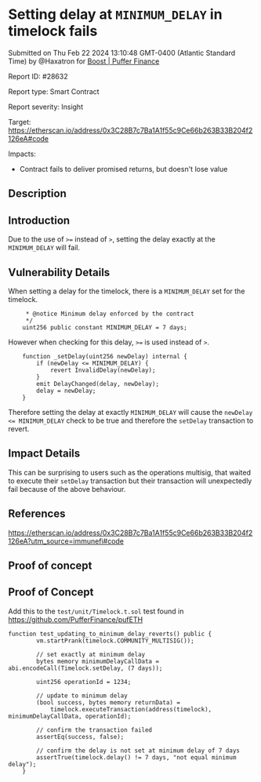 
# Setting delay at `MINIMUM_DELAY` in timelock fails

Submitted on Thu Feb 22 2024 13:10:48 GMT-0400 (Atlantic Standard Time) by @Haxatron for [Boost | Puffer Finance](https://immunefi.com/bounty/pufferfinance-boost/)

Report ID: #28632

Report type: Smart Contract

Report severity: Insight

Target: https://etherscan.io/address/0x3C28B7c7Ba1A1f55c9Ce66b263B33B204f2126eA#code

Impacts:
- Contract fails to deliver promised returns, but doesn't lose value

## Description
## Introduction
Due to the use of `>=` instead of `>`, setting the delay exactly at the `MINIMUM_DELAY` will fail.

## Vulnerability Details
When setting a delay for the timelock, there is a `MINIMUM_DELAY` set for the timelock.
```solidity
     * @notice Minimum delay enforced by the contract
     */
    uint256 public constant MINIMUM_DELAY = 7 days;
```
However when checking for this delay, `>=` is used instead of `>`.
```solidity
    function _setDelay(uint256 newDelay) internal {
        if (newDelay <= MINIMUM_DELAY) {
            revert InvalidDelay(newDelay);
        }
        emit DelayChanged(delay, newDelay);
        delay = newDelay;
    }
```
Therefore setting the delay at exactly `MINIMUM_DELAY` will cause the `newDelay <= MINIMUM_DELAY` check to be true and therefore the `setDelay` transaction to revert.

## Impact Details

This can be surprising to users such as the operations multisig, that waited to execute their `setDelay` transaction but their transaction will unexpectedly fail because of the above behaviour.

## References

https://etherscan.io/address/0x3C28B7c7Ba1A1f55c9Ce66b263B33B204f2126eA?utm_source=immunefi#code

        
## Proof of concept
## Proof of Concept
Add this to the `test/unit/Timelock.t.sol` test found in https://github.com/PufferFinance/pufETH

```solidity
function test_updating_to_minimum_delay_reverts() public {
        vm.startPrank(timelock.COMMUNITY_MULTISIG());

        // set exactly at minimum delay
        bytes memory minimumDelayCallData = abi.encodeCall(Timelock.setDelay, (7 days));

        uint256 operationId = 1234;

        // update to minimum delay
        (bool success, bytes memory returnData) =
            timelock.executeTransaction(address(timelock), minimumDelayCallData, operationId);

        // confirm the transaction failed
        assertEq(success, false);

        // confirm the delay is not set at minimum delay of 7 days
        assertTrue(timelock.delay() != 7 days, "not equal minimum delay");
    }
```
